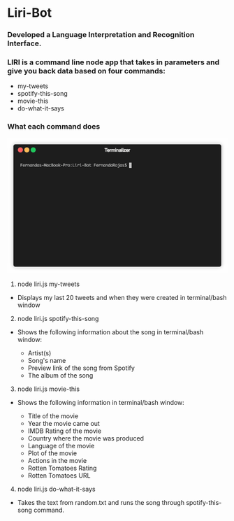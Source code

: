 # Liri-Bot
### Developed a Language Interpretation and Recognition Interface. 
### LIRI is a command line node app that takes in parameters and give you back data based on four commands: 

  * my-tweets
  * spotify-this-song
  * movie-this
  * do-what-it-says

### What each command does


![alt text](https://github.com/fernandarojas/Liri-Bot/blob/master/render1533691758303.gif)

1. node liri.js my-tweets
  * Displays my last 20 tweets and when they were created in terminal/bash window

2. node liri.js spotify-this-song <song name> 
  * Shows the following information about the song in terminal/bash window:
  
    * Artist(s) 
    * Song's name
    * Preview link of the song from Spotify
    * The album of the song 
  
3. node liri.js movie-this <movie name> 
  * Shows the following information in terminal/bash window: 
  
    * Title of the movie 
    * Year the movie came out 
    * IMDB Rating of the movie 
    * Country where the movie was produced 
    * Language of the movie 
    * Plot of the movie 
    * Actions in the movie 
    * Rotten Tomatoes Rating
    * Rotten Tomatoes URL 
  
 4. node liri.js do-what-it-says 
  * Takes the text from random.txt and runs the song through spotify-this-song command.
